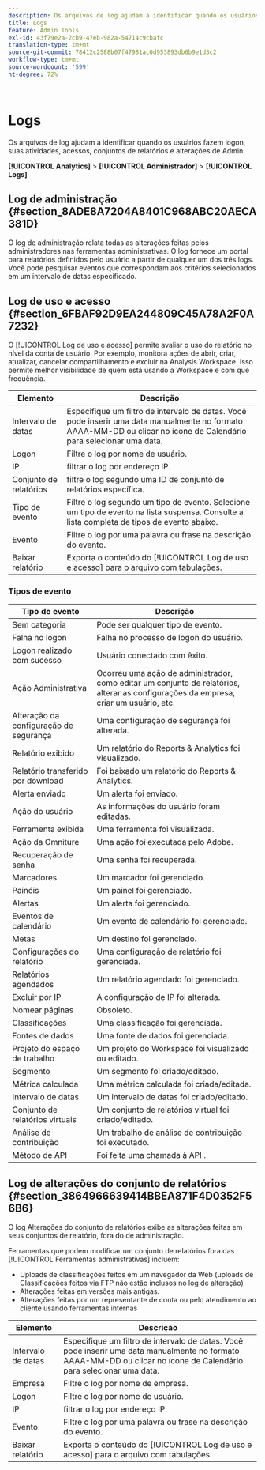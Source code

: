 ```yaml
---
description: Os arquivos de log ajudam a identificar quando os usuários fazem logon, suas atividades, acessos, conjuntos de relatórios e alterações de Admin.
title: Logs
feature: Admin Tools
exl-id: 43f79e2a-2cb9-47eb-982a-54714c9cbafc
translation-type: tm+mt
source-git-commit: 78412c2588b07f47981ac0d953893db6b9e1d3c2
workflow-type: tm+mt
source-wordcount: '599'
ht-degree: 72%

---
```


# Logs

Os arquivos de log ajudam a identificar quando os usuários fazem logon, suas atividades, acessos, conjuntos de relatórios e alterações de Admin.

**[!UICONTROL Analytics]** > **[!UICONTROL Administrador]** > **[!UICONTROL Logs]**

## Log de administração {#section_8ADE8A7204A8401C968ABC20AECA381D}

O log de administração relata todas as alterações feitas pelos administradores nas ferramentas administrativas. O log fornece um portal para relatórios definidos pelo usuário a partir de qualquer um dos três logs. Você pode pesquisar eventos que correspondam aos critérios selecionados em um intervalo de datas especificado.

## Log de uso e acesso {#section_6FBAF92D9EA244809C45A78A2F0A7232}

O [!UICONTROL Log de uso e acesso] permite avaliar o uso do relatório no nível da conta de usuário. Por exemplo, monitora ações de abrir, criar, atualizar, cancelar compartilhamento e excluir na Analysis Workspace. Isso permite melhor visibilidade de quem está usando a Workspace e com que frequência.

| Elemento | Descrição |
|---|---|
| Intervalo de datas | Especifique um filtro de intervalo de datas. Você pode inserir uma data manualmente no formato AAAA-MM-DD ou clicar no ícone de Calendário para selecionar uma data. |
| Logon | Filtre o log por nome de usuário. |
| IP | filtrar o log por endereço IP. |
| Conjunto de relatórios | filtre o log segundo uma ID de conjunto de relatórios específica. |
| Tipo de evento | Filtre o log segundo um tipo de evento. Selecione um tipo de evento na lista suspensa. Consulte a lista completa de tipos de evento abaixo. |
| Evento | Filtre o log por uma palavra ou frase na descrição do evento. |
| Baixar relatório | Exporta o conteúdo do [!UICONTROL Log de uso e acesso] para o arquivo com tabulações. |

### Tipos de evento

| Tipo de evento | Descrição |
| --- | --- |
| Sem categoria | Pode ser qualquer tipo de evento. |
| Falha no logon | Falha no processo de logon do usuário. |
| Logon realizado com sucesso | Usuário conectado com êxito. |
| Ação Administrativa | Ocorreu uma ação de administrador, como editar um conjunto de relatórios, alterar as configurações da empresa, criar um usuário, etc. |
| Alteração da configuração de segurança | Uma configuração de segurança foi alterada. |
| Relatório exibido | Um relatório do Reports &amp; Analytics foi visualizado. |
| Relatório transferido por download | Foi baixado um relatório do Reports &amp; Analytics. |
| Alerta enviado | Um alerta foi enviado. |
| Ação do usuário | As informações do usuário foram editadas. |
| Ferramenta exibida | Uma ferramenta foi visualizada. |
| Ação da Omniture | Uma ação foi executada pelo Adobe. |
| Recuperação de senha | Uma senha foi recuperada. |
| Marcadores | Um marcador foi gerenciado. |
| Painéis | Um painel foi gerenciado. |
| Alertas | Um alerta foi gerenciado. |
| Eventos de calendário | Um evento de calendário foi gerenciado. |
| Metas | Um destino foi gerenciado. |
| Configurações do relatório | Uma configuração de relatório foi gerenciada. |
| Relatórios agendados | Um relatório agendado foi gerenciado. |
| Excluir por IP | A configuração de IP foi alterada. |
| Nomear páginas | Obsoleto. |
| Classificações | Uma classificação foi gerenciada. |
| Fontes de dados | Uma fonte de dados foi gerenciada. |
| Projeto do espaço de trabalho | Um projeto do Workspace foi visualizado ou editado. |
| Segmento | Um segmento foi criado/editado. |
| Métrica calculada | Uma métrica calculada foi criada/editada. |
| Intervalo de datas | Um intervalo de datas foi criado/editado. |
| Conjunto de relatórios virtuais | Um conjunto de relatórios virtual foi criado/editado. |
| Análise de contribuição | Um trabalho de análise de contribuição foi executado. |
| Método de API | Foi feita uma chamada à API . |


## Log de alterações do conjunto de relatórios  {#section_3864966639414BBEA871F4D0352F56B6}

O log Alterações do conjunto de relatórios exibe as alterações feitas em seus conjuntos de relatório, fora do de administração.

Ferramentas que podem modificar um conjunto de relatórios fora das [!UICONTROL Ferramentas administrativas] incluem:

* Uploads de classificações feitos em um navegador da Web (uploads de Classificações feitos via FTP não estão inclusos no log de alteração)
* Alterações feitas em versões mais antigas.
* Alterações feitas por um representante de conta ou pelo atendimento ao cliente usando ferramentas internas

| Elemento | Descrição |
|---|---|
| Intervalo de datas | Especifique um filtro de intervalo de datas. Você pode inserir uma data manualmente no formato AAAA-MM-DD ou clicar no ícone de Calendário para selecionar uma data. |
| Empresa | Filtre o log por nome de empresa. |
| Logon | Filtre o log por nome de usuário. |
| IP | filtrar o log por endereço IP. |
| Evento | Filtre o log por uma palavra ou frase na descrição do evento. |
| Baixar relatório | Exporta o conteúdo do [!UICONTROL Log de uso e acesso] para o arquivo com tabulações. |

